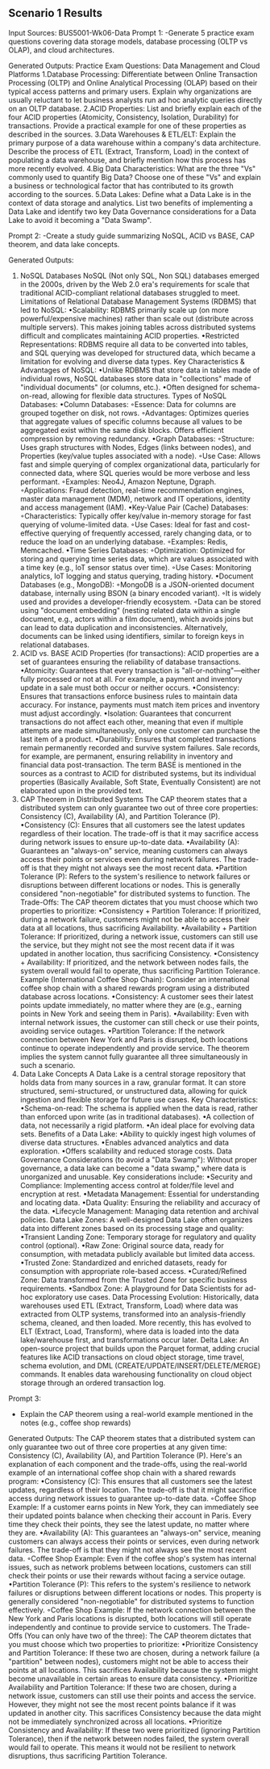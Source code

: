 ## Scenario 1 Results
Input Sources: BUS5001-Wk06-Data
Prompt 1: 
-Generate 5 practice exam questions covering data storage models, database processing (OLTP vs OLAP), and cloud architectures.
              
Generated Outputs:
Practice Exam Questions: Data Management and Cloud Platforms
1.Database Processing: Differentiate between Online Transaction Processing (OLTP) and Online Analytical Processing (OLAP) based on their typical access patterns and primary users. Explain why organizations are usually reluctant to let business analysts run ad hoc analytic queries directly on an OLTP database.
2.ACID Properties: List and briefly explain each of the four ACID properties (Atomicity, Consistency, Isolation, Durability) for transactions. Provide a practical example for one of these properties as described in the sources.
3.Data Warehouses & ETL/ELT: Explain the primary purpose of a data warehouse within a company's data architecture. Describe the process of ETL (Extract, Transform, Load) in the context of populating a data warehouse, and briefly mention how this process has more recently evolved.
4.Big Data Characteristics: What are the three "Vs" commonly used to quantify Big Data? Choose one of these "Vs" and explain a business or technological factor that has contributed to its growth according to the sources.
5.Data Lakes: Define what a Data Lake is in the context of data storage and analytics. List two benefits of implementing a Data Lake and identify two key Data Governance considerations for a Data Lake to avoid it becoming a "Data Swamp".

Prompt 2: 
-Create a study guide summarizing NoSQL, ACID vs BASE, CAP theorem, and data lake concepts.

Generated Outputs:
1. NoSQL Databases
NoSQL (Not only SQL, Non SQL) databases emerged in the 2000s, driven by the Web 2.0 era's requirements for scale that traditional ACID-compliant relational databases struggled to meet.
Limitations of Relational Database Management Systems (RDBMS) that led to NoSQL:
•Scalability: RDBMS primarily scale up (on more powerful/expensive machines) rather than scale out (distribute across multiple servers). This makes joining tables across distributed systems difficult and complicates maintaining ACID properties.
•Restricted Representations: RDBMS require all data to be converted into tables, and SQL querying was developed for structured data, which became a limitation for evolving and diverse data types.
Key Characteristics & Advantages of NoSQL:
•Unlike RDBMS that store data in tables made of individual rows, NoSQL databases store data in "collections" made of "individual documents" (or columns, etc.).
•Often designed for schema-on-read, allowing for flexible data structures.
Types of NoSQL Databases:
•Column Databases:
◦Essence: Data for columns are grouped together on disk, not rows.
◦Advantages: Optimizes queries that aggregate values of specific columns because all values to be aggregated exist within the same disk blocks. Offers efficient compression by removing redundancy.
•Graph Databases:
◦Structure: Uses graph structures with Nodes, Edges (links between nodes), and Properties (key/value tuples associated with a node).
◦Use Case: Allows fast and simple querying of complex organizational data, particularly for connected data, where SQL queries would be more verbose and less performant.
◦Examples: Neo4J, Amazon Neptune, Dgraph.
◦Applications: Fraud detection, real-time recommendation engines, master data management (MDM), network and IT operations, identity and access management (IAM).
•Key-Value Pair (Cache) Databases:
◦Characteristics: Typically offer key/value in-memory storage for fast querying of volume-limited data.
◦Use Cases: Ideal for fast and cost-effective querying of frequently accessed, rarely changing data, or to reduce the load on an underlying database.
◦Examples: Redis, Memcached.
•Time Series Databases:
◦Optimization: Optimized for storing and querying time series data, which are values associated with a time key (e.g., IoT sensor status over time).
◦Use Cases: Monitoring analytics, IoT logging and status querying, trading history.
•Document Databases (e.g., MongoDB):
◦MongoDB is a JSON-oriented document database, internally using BSON (a binary encoded variant).
◦It is widely used and provides a developer-friendly ecosystem.
◦Data can be stored using "document embedding" (nesting related data within a single document, e.g., actors within a film document), which avoids joins but can lead to data duplication and inconsistencies. Alternatively, documents can be linked using identifiers, similar to foreign keys in relational databases.
2. ACID vs. BASE
ACID Properties (for transactions): ACID properties are a set of guarantees ensuring the reliability of database transactions.
•Atomicity: Guarantees that every transaction is "all-or-nothing"—either fully processed or not at all. For example, a payment and inventory update in a sale must both occur or neither occurs.
•Consistency: Ensures that transactions enforce business rules to maintain data accuracy. For instance, payments must match item prices and inventory must adjust accordingly.
•Isolation: Guarantees that concurrent transactions do not affect each other, meaning that even if multiple attempts are made simultaneously, only one customer can purchase the last item of a product.
•Durability: Ensures that completed transactions remain permanently recorded and survive system failures. Sale records, for example, are permanent, ensuring reliability in inventory and financial data post-transaction.
The term BASE is mentioned in the sources as a contrast to ACID for distributed systems, but its individual properties (Basically Available, Soft State, Eventually Consistent) are not elaborated upon in the provided text.
3. CAP Theorem in Distributed Systems
The CAP theorem states that a distributed system can only guarantee two out of three core properties: Consistency (C), Availability (A), and Partition Tolerance (P).
•Consistency (C): Ensures that all customers see the latest updates regardless of their location. The trade-off is that it may sacrifice access during network issues to ensure up-to-date data.
•Availability (A): Guarantees an "always-on" service, meaning customers can always access their points or services even during network failures. The trade-off is that they might not always see the most recent data.
•Partition Tolerance (P): Refers to the system's resilience to network failures or disruptions between different locations or nodes. This is generally considered "non-negotiable" for distributed systems to function.
The Trade-Offs: The CAP theorem dictates that you must choose which two properties to prioritize:
•Consistency + Partition Tolerance: If prioritized, during a network failure, customers might not be able to access their data at all locations, thus sacrificing Availability.
•Availability + Partition Tolerance: If prioritized, during a network issue, customers can still use the service, but they might not see the most recent data if it was updated in another location, thus sacrificing Consistency.
•Consistency + Availability: If prioritized, and the network between nodes fails, the system overall would fail to operate, thus sacrificing Partition Tolerance.
Example (International Coffee Shop Chain): Consider an international coffee shop chain with a shared rewards program using a distributed database across locations.
•Consistency: A customer sees their latest points update immediately, no matter where they are (e.g., earning points in New York and seeing them in Paris).
•Availability: Even with internal network issues, the customer can still check or use their points, avoiding service outages.
•Partition Tolerance: If the network connection between New York and Paris is disrupted, both locations continue to operate independently and provide service. The theorem implies the system cannot fully guarantee all three simultaneously in such a scenario.
4. Data Lake Concepts
A Data Lake is a central storage repository that holds data from many sources in a raw, granular format. It can store structured, semi-structured, or unstructured data, allowing for quick ingestion and flexible storage for future use cases.
Key Characteristics:
•Schema-on-read: The schema is applied when the data is read, rather than enforced upon write (as in traditional databases).
•A collection of data, not necessarily a rigid platform.
•An ideal place for evolving data sets.
Benefits of a Data Lake:
•Ability to quickly ingest high volumes of diverse data structures.
•Enables advanced analytics and data exploration.
•Offers scalability and reduced storage costs.
Data Governance Considerations (to avoid a "Data Swamp"): Without proper governance, a data lake can become a "data swamp," where data is unorganized and unusable. Key considerations include:
•Security and Compliance: Implementing access control at folder/file level and encryption at rest.
•Metadata Management: Essential for understanding and locating data.
•Data Quality: Ensuring the reliability and accuracy of the data.
•Lifecycle Management: Managing data retention and archival policies.
Data Lake Zones: A well-designed Data Lake often organizes data into different zones based on its processing stage and quality:
•Transient Landing Zone: Temporary storage for regulatory and quality control (optional).
•Raw Zone: Original source data, ready for consumption, with metadata publicly available but limited data access.
•Trusted Zone: Standardized and enriched datasets, ready for consumption with appropriate role-based access.
•Curated/Refined Zone: Data transformed from the Trusted Zone for specific business requirements.
•Sandbox Zone: A playground for Data Scientists for ad-hoc exploratory use cases.
Data Processing Evolution: Historically, data warehouses used ETL (Extract, Transform, Load) where data was extracted from OLTP systems, transformed into an analysis-friendly schema, cleaned, and then loaded. More recently, this has evolved to ELT (Extract, Load, Transform), where data is loaded into the data lake/warehouse first, and transformations occur later.
Delta Lake: An open-source project that builds upon the Parquet format, adding crucial features like ACID transactions on cloud object storage, time travel, schema evolution, and DML (CREATE/UPDATE/INSERT/DELETE/MERGE) commands. It enables data warehousing functionality on cloud object storage through an ordered transaction log.

Prompt 3: 
- Explain the CAP theorem using a real-world example mentioned in the notes (e.g., coffee shop rewards)

Generated Outputs:
The CAP theorem states that a distributed system can only guarantee two out of three core properties at any given time: Consistency (C), Availability (A), and Partition Tolerance (P).
Here's an explanation of each component and the trade-offs, using the real-world example of an international coffee shop chain with a shared rewards program:
•Consistency (C): This ensures that all customers see the latest updates, regardless of their location. The trade-off is that it might sacrifice access during network issues to guarantee up-to-date data.
◦Coffee Shop Example: If a customer earns points in New York, they can immediately see their updated points balance when checking their account in Paris. Every time they check their points, they see the latest update, no matter where they are.
•Availability (A): This guarantees an "always-on" service, meaning customers can always access their points or services, even during network failures. The trade-off is that they might not always see the most recent data.
◦Coffee Shop Example: Even if the coffee shop's system has internal issues, such as network problems between locations, customers can still check their points or use their rewards without facing a service outage.
•Partition Tolerance (P): This refers to the system's resilience to network failures or disruptions between different locations or nodes. This property is generally considered "non-negotiable" for distributed systems to function effectively.
◦Coffee Shop Example: If the network connection between the New York and Paris locations is disrupted, both locations will still operate independently and continue to provide service to customers.
The Trade-Offs (You can only have two of the three):
The CAP theorem dictates that you must choose which two properties to prioritize:
•Prioritize Consistency and Partition Tolerance: If these two are chosen, during a network failure (a "partition" between nodes), customers might not be able to access their points at all locations. This sacrifices Availability because the system might become unavailable in certain areas to ensure data consistency.
•Prioritize Availability and Partition Tolerance: If these two are chosen, during a network issue, customers can still use their points and access the service. However, they might not see the most recent points balance if it was updated in another city. This sacrifices Consistency because the data might not be immediately synchronized across all locations.
•Prioritize Consistency and Availability: If these two were prioritized (ignoring Partition Tolerance), then if the network between nodes failed, the system overall would fail to operate. This means it would not be resilient to network disruptions, thus sacrificing Partition Tolerance.

